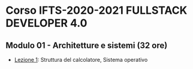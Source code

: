 # Corso IFTS-2020-2021 FULLSTACK DEVELOPER 4.0

## Modulo 01 - Architetture e sistemi (32 ore)

- [Lezione 1](.\modulo01\lezione-1.md): Struttura del calcolatore, Sistema operativo
